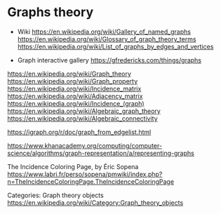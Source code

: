 # Graphs theory

* Wiki
https://en.wikipedia.org/wiki/Gallery_of_named_graphs
https://en.wikipedia.org/wiki/Glossary_of_graph_theory_terms
https://en.wikipedia.org/wiki/List_of_graphs_by_edges_and_vertices


* Graph interactive gallery
https://gfredericks.com/things/graphs


https://en.wikipedia.org/wiki/Graph_theory
https://en.wikipedia.org/wiki/Graph_property
https://en.wikipedia.org/wiki/Incidence_matrix
https://en.wikipedia.org/wiki/Adjacency_matrix
https://en.wikipedia.org/wiki/Incidence_(graph)
https://en.wikipedia.org/wiki/Algebraic_graph_theory
https://en.wikipedia.org/wiki/Algebraic_connectivity

https://igraph.org/r/doc/graph_from_edgelist.html

https://www.khanacademy.org/computing/computer-science/algorithms/graph-representation/a/representing-graphs


The Incidence Coloring Page, by Éric Sopena
https://www.labri.fr/perso/sopena/pmwiki/index.php?n=TheIncidenceColoringPage.TheIncidenceColoringPage

Categories: Graph theory objects
https://en.wikipedia.org/wiki/Category:Graph_theory_objects
